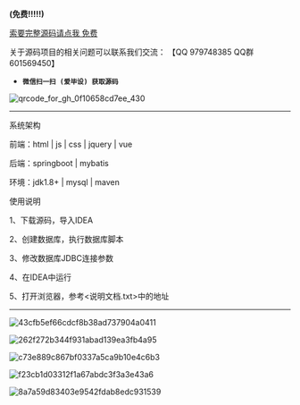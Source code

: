 

**(免费!!!!!)**

[索要完整源码请点我 免费](http://mp.weixin.qq.com/mp/appmsgalbum?__biz=MzkwMDY3MTY0Nw==&action=getalbum&album_id=3423120253595582465&scene=173&subscene=&sessionid=svr_dbd799d91a1&enterid=1713666527&from_msgid=&from_itemidx=&count=3&nolastread=1#wechat_redirect)

关于源码项目的相关问题可以联系我们交流： 【QQ 979748385 QQ群 601569450】 

- **`微信扫一扫 (爱毕设) 获取源码`**

![qrcode_for_gh_0f10658cd7ee_430](https://github.com/hjsdjko/onlyzaixianshangcheng/assets/120558513/edfc28fc-d9df-4e81-ac62-d02aa360e379)

***************************************************************
系统架构

前端：html | js | css | jquery | vue

后端：springboot | mybatis

环境：jdk1.8+ | mysql | maven

使用说明

1、下载源码，导入IDEA

2、创建数据库，执行数据库脚本

3、修改数据库JDBC连接参数

4、在IDEA中运行

5、打开浏览器，参考<说明文档.txt>中的地址

***************************************************************
![43cfb5ef66cdcf8b38ad737904a0411](https://github.com/hjsdjko/springbootx877q/assets/120558513/38fd257c-e136-4a83-a39c-fcd092c578a5)

![262f272b344f931abad139ea3fb4a95](https://github.com/hjsdjko/springbootx877q/assets/120558513/43ff3bba-4b61-4c2b-9c88-55d28d88611f)

![c73e889c867bf0337a5ca9b10e4c6b3](https://github.com/hjsdjko/springbootx877q/assets/120558513/b580b79a-8d40-4ef9-acfd-561f46b483b9)

![f23cb1d03312f1a67abdc3f3a3e43a6](https://github.com/hjsdjko/springbootx877q/assets/120558513/4f1586f5-659b-44f7-a9a6-e8ad8e6703a4)

![8a7a59d83403e9542fdab8edc931539](https://github.com/hjsdjko/springbootx877q/assets/120558513/bb58fff3-fbc1-449c-bf6e-c37a6e1f5a18)
